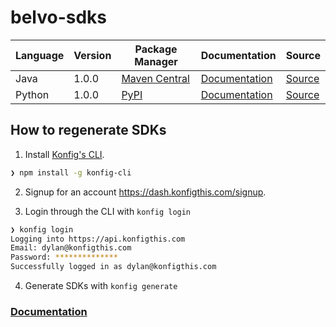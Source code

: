 # belvo-sdks


|Language|Version|Package Manager|Documentation|Source|
|-|-|-|-|-|
|Java|1.0.0|[Maven Central](https://central.sonatype.com/artifact/com.belvo/belvo-java-sdk/1.0.0)|[Documentation](https://github.com/konfig-dev/belvo-sdks/tree/main/java/README.md)|[Source](https://github.com/konfig-dev/belvo-sdks/tree/main/java)|
|Python|1.0.0|[PyPI](https://pypi.org/project/belvo-python-sdk/1.0.0)|[Documentation](https://github.com/konfig-dev/belvo-sdks/tree/main/python/README.md)|[Source](https://github.com/konfig-dev/belvo-sdks/tree/main/python)|


## How to regenerate SDKs

1. Install [Konfig's CLI](https://www.npmjs.com/package/konfig-cli).

```bash
❯ npm install -g konfig-cli
```

2. Signup for an account https://dash.konfigthis.com/signup.

3. Login through the CLI with `konfig login`

```bash
❯ konfig login
Logging into https://api.konfigthis.com
Email: dylan@konfigthis.com
Password: **************
Successfully logged in as dylan@konfigthis.com
```

4. Generate SDKs with `konfig generate`

### [Documentation](https://docs.konfigthis.com/)
